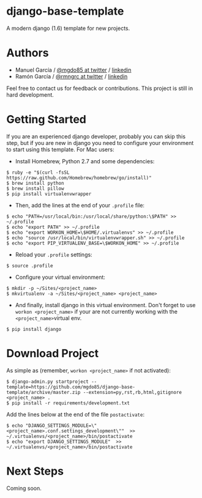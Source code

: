 django-base-template
====================

A modern django (1.6) template for new projects.



Authors
=======

- Manuel García / [@mgdo85 at twitter](https://www.twitter.com/mgdo85) / [linkedin](http://es.linkedin.com/in/mgdo85/) 
- Ramón García / [@rmngrc at twitter](https://www.twitter.com/rmngrc) / [linkedin](http://es.linkedin.com/in/rmngrc/) 


Feel free to contact us for feedback or contributions. This project is still in hard development.



Getting Started
===============

If you are an experienced django developer, probably you can skip this step, but if you are new in django you need to configure your environment to start using this template. For Mac users:

- Install Homebrew, Python 2.7 and some dependencies:

```
$ ruby -e "$(curl -fsSL https://raw.github.com/Homebrew/homebrew/go/install)"
$ brew install python
$ brew install pillow
$ pip install virtualenvwrapper
```

- Then, add the lines at the end of your ``.profile`` file:

```
$ echo "PATH=/usr/local/bin:/usr/local/share/python:\$PATH" >> ~/.profile
$ echo "export PATH" >> ~/.profile
$ echo "export WORKON_HOME=\$HOME/.virtualenvs" >> ~/.profile
$ echo "source /usr/local/bin/virtualenvwrapper.sh" >> ~/.profile
$ echo "export PIP_VIRTUALENV_BASE=\$WORKON_HOME" >> ~/.profile
```

- Reload your ``.profile`` settings:

```
$ source .profile
```

- Configure your virtual environment:

```
$ mkdir -p ~/Sites/<project_name>
$ mkvirtualenv -a ~/Sites/<project_name> <project_name>
```

- And finally, install django in this virtual environment. Don't forget to use ``workon <project_name>`` if your are not currently working with the ``<project_name>``virtual env.

```
$ pip install django
```



Download Project
================

As simple as (remember, ``workon <project_name>`` if not activated):

```
$ django-admin.py startproject --template=https://github.com/mgdo85/django-base-template/archive/master.zip --extension=py,rst,rb,html,gitignore <project_name> .
$ pip install -r requirements/development.txt
```

Add the lines below at the end of the file ``postactivate``:

```
$ echo "DJANGO_SETTINGS_MODULE=\"<project_name>.conf.settings_development\""  >> ~/.virtualenvs/<project_name>/bin/postactivate
$ echo "export DJANGO_SETTINGS_MODULE"  >> ~/.virtualenvs/<project_name>/bin/postactivate
```



Next Steps
===========

Coming soon. 